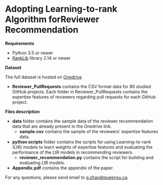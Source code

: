 # Adopting Learning-to-rank Algorithm forReviewer Recommendation #

**Requirements**
* Python 3.5 or newer
* [RankLib](https://sourceforge.net/p/lemur/wiki/RankLib%20Installation/) library 2.14 or newer

**Dataset**

The full dataset is hosted on [Onedrive](https://queensuca-my.sharepoint.com/:f:/g/personal/17gz2_queensu_ca/EhUGPglYfAFPs-R9p69va_ABsbA3uGYu743AStjXqx56GQ?e=JMx3FT)

*  **Reviewer_PullRequests** contains the CSV format data for 80 studied GitHub projects. Each folder in Reviewer_PullRequests contains the expertise features of reviewers regarding pull requests for each GitHub project.  

**Files description**
*  **data** folder contains the sample data of the reviewer recommendation data that are already present in the Onedrive link.
    * **sample.csv** contains the sample of the reviewers' expertise features data.
*  **python scripts** folder contains the scripts for using Learning-to-rank (LtR) models to learn weights of expertise features and evaluating the performance of the LtR models in recommending reviewers.
    * **reviewer_recommendation.py** contains the script for building and evaluating LtR models.
*  **Appendix.pdf** contains the appendix of the paper.

For any questions, please send email to g.zhao@queensu.ca
